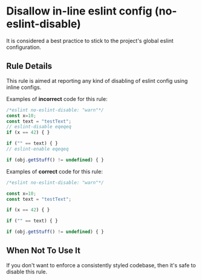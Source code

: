# Disallow in-line eslint config (no-eslint-disable)

It is considered a best practice to stick to the project's global eslint configuration.

## Rule Details

This rule is aimed at reporting any kind of disabling of eslint config using inline configs.

Examples of **incorrect** code for this rule:

```js
/*eslint no-eslint-disable: "warn"*/
const x=10;
const text = "testText";
// eslint-disable eqeqeq
if (x == 42) { }

if ("" == text) { }
// eslint-enable eqeqeq

if (obj.getStuff() != undefined) { }
```

Examples of **correct** code for this rule:

```js
/*eslint no-eslint-disable: "warn"*/

const x=10;
const text = "testText";

if (x == 42) { }

if ("" == text) { }

if (obj.getStuff() != undefined) { }
```

## When Not To Use It

If you don't want to enforce a consistently styled codebase, then it's safe to disable this rule.
